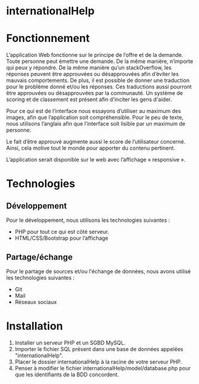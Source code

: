 # internationalHelp

**Fonctionnement**
=========================

L’application Web fonctionne sur le principe de l’offre et de la demande. Toute personne peut émettre une demande. 
De la même manière, n’importe qui peux y répondre. De la même manière qu’un stackOverflow, les réponses peuvent être approuvées 
ou désapprouvées afin d’éviter les mauvais comportements. De plus, il est possible de donner une traduction pour le problème 
donné et/ou les réponses. Ces traductions aussi pourront être approuvées ou désapprouvées par la communauté. Un système de scoring et de 
classement est présent afin d'inciter les gens d'aider.

Pour ce qui est de l’interface nous essayons d’utiliser au maximum des images, afin que l’application soit compréhensible.
Pour le peu de texte, nous utilisons l’anglais afin que l’interface soit lisible par un maximum de personne.

Le fait d’être approuvé augmente aussi le score de l’utilisateur concerné.  Ainsi, cela motive tout le monde pour apporter 
du contenu pertinent.

L’application serait disponible sur le web avec l’affichage « responsive ».


**Technologies**
=====================


Développement
----------------------
Pour le développement, nous utilisons les technologies suivantes :
-	PHP pour tout ce qui est côté serveur.
-	HTML/CSS/Bootstrap pour l’affichage


Partage/échange
-----------------------
Pour le partage de sources et/ou l'échange de données, nous avons utilisé les technologies suivantes :
-	Git
-	Mail
-	Réseaux sociaux



**Installation**
===========================
1. Installer un serveur PHP et un SGBD MySQL.
2. Importer le fichier SQL présent dans une base de données appelées "internationalHelp".
3. Placer le dossier internationalHelp à la racine de votre serveur PHP.
4. Penser à modifier le fichier internationalHelp/model/database.php pour que les identifiants de la BDD concordent.


